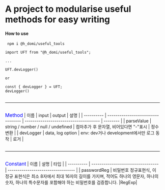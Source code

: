 # A project to modularise useful methods for easy writing

#### How to use

```
 npm i @h_domi/useful_tools
```

```
import UFT from "@h_domi/useful_tools";

...

UFT.devLogger()

or

const { devLogger } = UFT;
devLogger()
```

<div style="width:100%;height:1px;background: black; margin: 30px 0"></div>

<span style="color: blue; font-size: 16px; margin-top: 20px;">Method</span>
| 이름 | input | output | 설명 |
| ---------- | ---------------------------------- | -------------------------------------- | -------- |
| parseValue | string / number / null / undefined | 컴마추가 후 문자열, 비어있다면 "-"표시 | 정수변환 |
| devLogger | data, log option | env: dev거나 development에서만 로그 동작 | 로거 |

<!-- | | | | | -->

<div style="width:100%;height:1px;background: black; margin: 30px 0"></div>

<span style="color: blue; font-size: 16px;">Constant</span>
| 이름 | 설명 | 타입 |
| ---------- | ---------------------------------- | ---------------------------------- |
| passwordReg | 비밀번호 정규표현식, 이 정규 표현식은 최소 8자에서 최대 16자의 길이를 가지며, 적어도 하나의 영문자, 하나의 숫자, 하나의 특수문자를 포함해야 하는 비밀번호를 검증합니다. |RegExp|
